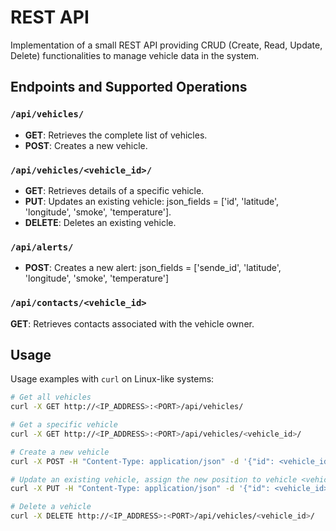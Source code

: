# REST API

Implementation of a small REST API providing CRUD (Create, Read, Update, Delete) functionalities to manage vehicle data in the system.

## Endpoints and Supported Operations

### `/api/vehicles/`

- **GET**: Retrieves the complete list of vehicles.
- **POST**: Creates a new vehicle.

### `/api/vehicles/<vehicle_id>/`

- **GET**: Retrieves details of a specific vehicle.
- **PUT**: Updates an existing vehicle: json_fields = ['id', 'latitude', 'longitude', 'smoke', 'temperature'].
- **DELETE**: Deletes an existing vehicle.

### `/api/alerts/`

- **POST**: Creates a new alert: json_fields = ['sende_id', 'latitude', 'longitude', 'smoke', 'temperature']

### `/api/contacts/<vehicle_id>`

**GET**: Retrieves contacts associated with the vehicle owner.

## Usage

Usage examples with `curl` on Linux-like systems:

```bash
# Get all vehicles
curl -X GET http://<IP_ADDRESS>:<PORT>/api/vehicles/

# Get a specific vehicle
curl -X GET http://<IP_ADDRESS>:<PORT>/api/vehicles/<vehicle_id>/

# Create a new vehicle
curl -X POST -H "Content-Type: application/json" -d '{"id": <vehicle_id>, "latitude": <latitude>, "longitude": <longitude>, "smoke": <smoke> , "temperature": <temperature>}' http://<IP_ADDRESS>:<PORT>/api/vehicles/

# Update an existing vehicle, assign the new position to vehicle <vehicle_id>
curl -X PUT -H "Content-Type: application/json" -d '{"id": <vehicle_id>, "latitude": <latitude>, "longitude": <longitude>, "smoke": <smoke> , "temperature": <temperature>}' http://<IP_ADDRESS>:<PORT>/api/vehicles/<vehicle_id>/

# Delete a vehicle
curl -X DELETE http://<IP_ADDRESS>:<PORT>/api/vehicles/<vehicle_id>/
